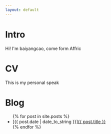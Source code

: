 ```yaml
---
layout: default
---
```


# Intro

 Hi! I'm baiyangcao, come form Affric

# CV

 This is my personal speak

# Blog

<ul>
  {% for post in site.posts %}
    <li>
      [{{ post.date | date_to_string }}]<a href="{{ post.url }}">{{ post.title }}</a>
    </li>
  {% endfor %}
</ul>
